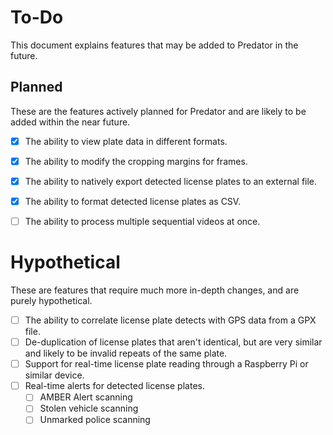 # To-Do

This document explains features that may be added to Predator in the future.


## Planned

These are the features actively planned for Predator and are likely to be added within the near future.

- [X] The ability to view plate data in different formats.
- [X] The ability to modify the cropping margins for frames.
- [X] The ability to natively export detected license plates to an external file.
- [X] The ability to format detected license plates as CSV.
- [ ] The ability to process multiple sequential videos at once.


# Hypothetical

These are features that require much more in-depth changes, and are purely hypothetical.

- [ ] The ability to correlate license plate detects with GPS data from a GPX file.
- [ ] De-duplication of license plates that aren't identical, but are very similar and likely to be invalid repeats of the same plate.
- [ ] Support for real-time license plate reading through a Raspberry Pi or similar device.
- [ ] Real-time alerts for detected license plates.
    - [ ] AMBER Alert scanning
    - [ ] Stolen vehicle scanning
    - [ ] Unmarked police scanning
